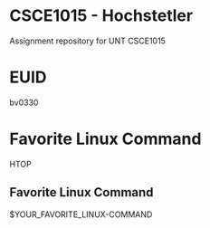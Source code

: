 # CSCE1015 - Hochstetler
Assignment repository for UNT CSCE1015
# EUID
bv0330
# Favorite Linux Command
HTOP
## Favorite Linux Command
$YOUR_FAVORITE_LINUX-COMMAND
